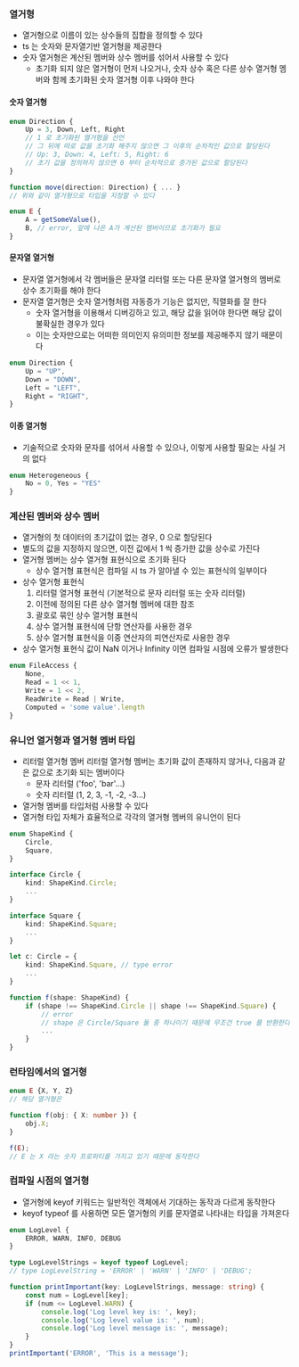 ### 열거형

* 열거형으로 이름이 있는 상수들의 집합을 정의할 수 있다
* ts 는 숫자와 문자열기반 열거형을 제공한다
* 숫자 열거형은 계산된 멤버와 상수 멤버를 섞어서 사용할 수 있다
  * 초기화 되지 않은 열거형이 먼저 나오거나, 숫자 상수 혹은 다른 상수 열거형 멤버와 함께 초기화된 숫자 열거형 이후 나와야 한다

#### 숫자 열거형

```typescript
enum Direction {
    Up = 3, Down, Left, Right
    // 1 로 초기화된 열거형을 선언
    // 그 뒤에 따로 값을 초기화 해주지 않으면 그 이후의 순차적인 값으로 할당된다
    // Up: 3, Down: 4, Left: 5, Right: 6
    // 초기 값을 정의하지 않으면 0 부터 순차적으로 증가된 값으로 할당된다
}

function move(direction: Direction) { ... }
// 위와 같이 열거형으로 타입을 지정할 수 있다

enum E {
    A = getSomeValue(),
    B, // error, 앞에 나온 A가 계산된 멤버이므로 초기화가 필요
}
```

#### 문자열 열거형

* 문자열 열거형에서 각 멤버들은 문자열 리터럴 또는 다른 문자열 열거형의 멤버로 상수 초기화를 해야 한다
* 문자열 열거형은 숫자 열거형처럼 자동증가 기능은 없지만, 직렬화를 잘 한다
  * 숫자 열거형을 이용해서 디버깅하고 있고, 해당 값을 읽어야 한다면 해당 값이 불확실한 경우가 있다
  * 이는 숫자만으로는 어떠한 의미인지 유의미한 정보를 제공해주지 않기 때문이다

```typescript
enum Direction {
    Up = "UP",
    Down = "DOWN",
    Left = "LEFT",
    Right = "RIGHT",
}
```

#### 이종 열거형

* 기술적으로 숫자와 문자를 섞어서 사용할 수 있으나, 이렇게 사용할 필요는 사실 거의 없다

```typescript
enum Heterogeneous {
    No = 0, Yes = "YES"
}
```

### 계산된 멤버와 상수 멤버

* 열거형의 첫 데이터의 초기값이 없는 경우, 0 으로 할당된다
* 별도의 값을 지정하지 않으면, 이전 값에서 1 씩 증가한 값을 상수로 가진다
* 열거형 멤버는 상수 열거형 표현식으로 초기화 된다
  * 상수 열거형 표현식은 컴파일 시 ts 가 알아낼 수 있는 표현식의 일부이다
* 상수 열거형 표현식
  1. 리터럴 열거형 표현식 (기본적으로 문자 리터럴 또는 숫자 리터럴)
  1. 이전에 정의된 다른 상수 열거형 멤버에 대한 참조
  1. 괄호로 묶인 상수 열거형 표현식 
  1. 상수 열거형 표현식에 단항 연산자를 사용한 경우
  1. 상수 열거형 표현식을 이중 연산자의 피연산자로 사용한 경우
* 상수 열거형 표현식 값이 NaN 이거나 Infinity 이면 컴파일 시점에 오류가 발생한다

```typescript
enum FileAccess {
    None,
    Read = 1 << 1,
    Write = 1 << 2,
    ReadWrite = Read | Write,
    Computed = 'some value'.length
}
```

### 유니언 열거형과 열거형 멤버 타입

* 리터럴 열거형 멤버 리터럴 열거형 멤버는 초기화 값이 존재하지 않거나, 다음과 같은 값으로 초기화 되는 멤버이다
  * 문자 리터럴 ('foo', 'bar'...)
  * 숫자 리터럴 (1, 2, 3, -1, -2, -3...)
* 열거형 멤버를 타입처럼 사용할 수 있다
* 열거형 타입 자체가 효율적으로 각각의 열거형 멤버의 유니언이 된다

```typescript
enum ShapeKind {
    Circle,
    Square,
}

interface Circle {
    kind: ShapeKind.Circle;
    ...
}

interface Square {
    kind: ShapeKind.Square;
    ...
}

let c: Circle = {
    kind: ShapeKind.Square, // type error
    ...
}

function f(shape: ShapeKind) {
    if (shape !== ShapeKind.Circle || shape !== ShapeKind.Square) {
        // error
        // shape 은 Circle/Square 둘 중 하나이기 때문에 무조건 true 를 반환한다
        ...
    }
}
```

### 런타임에서의 열거형

```typescript
enum E {X, Y, Z}
// 해당 열거형은

function f(obj: { X: number }) {
    obj.X;
}

f(E);
// E 는 X 라는 숫자 프로퍼티를 가지고 있기 때문에 동작한다
```

### 컴파일 시점의 열거형

* 열거형에 keyof 키워드는 일반적인 객체에서 기대하는 동작과 다르게 동작한다
* keyof typeof 를 사용하면 모든 열거형의 키를 문자열로 나타내는 타입을 가져온다

```typescript
enum LogLevel {
    ERROR, WARN, INFO, DEBUG
}

type LogLevelStrings = keyof typeof LogLevel;
// type LogLevelString = 'ERROR' | 'WARN' | 'INFO' | 'DEBUG';

function printImportant(key: LogLevelStrings, message: string) {
    const num = LogLevel[key];
    if (num <= LogLevel.WARN) {
        console.log('Log level key is: ', key);
        console.log('Log level value is: ', num);
        console.log('Log level message is: ', message);
    }
}
printImportant('ERROR', 'This is a message');
```
